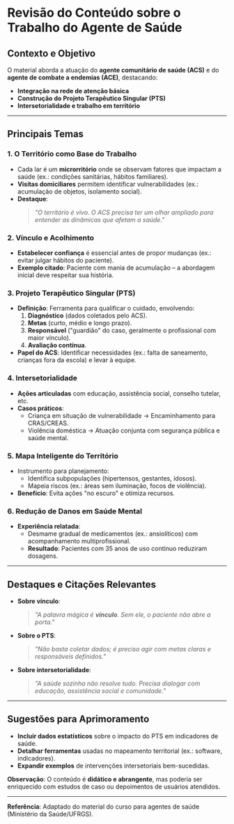 # Revisão do Conteúdo sobre o Trabalho do Agente de Saúde  

## **Contexto e Objetivo**  
O material aborda a atuação do **agente comunitário de saúde (ACS)** e do **agente de combate a endemias (ACE)**, destacando:  
- **Integração na rede de atenção básica**  
- **Construção do Projeto Terapêutico Singular (PTS)**  
- **Intersetorialidade e trabalho em território**  

---

## **Principais Temas**  

### **1. O Território como Base do Trabalho**  
- Cada lar é um **microrritório** onde se observam fatores que impactam a saúde (ex.: condições sanitárias, hábitos familiares).  
- **Visitas domiciliares** permitem identificar vulnerabilidades (ex.: acumulação de objetos, isolamento social).  
- **Destaque**:  
  > *"O território é vivo. O ACS precisa ter um olhar ampliado para entender as dinâmicas que afetam a saúde."*  

### **2. Vínculo e Acolhimento**  
- **Estabelecer confiança** é essencial antes de propor mudanças (ex.: evitar julgar hábitos do paciente).  
- **Exemplo citado**: Paciente com mania de acumulação – a abordagem inicial deve respeitar sua história.  

### **3. Projeto Terapêutico Singular (PTS)**  
- **Definição**: Ferramenta para qualificar o cuidado, envolvendo:  
  1. **Diagnóstico** (dados coletados pelo ACS).  
  2. **Metas** (curto, médio e longo prazo).  
  3. **Responsável** ("guardião" do caso, geralmente o profissional com maior vínculo).  
  4. **Avaliação contínua**.  
- **Papel do ACS**: Identificar necessidades (ex.: falta de saneamento, crianças fora da escola) e levar à equipe.  

### **4. Intersetorialidade**  
- **Ações articuladas** com educação, assistência social, conselho tutelar, etc.  
- **Casos práticos**:  
  - Criança em situação de vulnerabilidade → Encaminhamento para CRAS/CREAS.  
  - Violência doméstica → Atuação conjunta com segurança pública e saúde mental.  

### **5. Mapa Inteligente do Território**  
- Instrumento para planejamento:  
  - Identifica subpopulações (hipertensos, gestantes, idosos).  
  - Mapeia riscos (ex.: áreas sem iluminação, focos de violência).  
- **Benefício**: Evita ações "no escuro" e otimiza recursos.  

### **6. Redução de Danos em Saúde Mental**  
- **Experiência relatada**:  
  - Desmame gradual de medicamentos (ex.: ansiolíticos) com acompanhamento multiprofissional.  
  - **Resultado**: Pacientes com 35 anos de uso contínuo reduziram dosagens.  

---

## **Destaques e Citações Relevantes**  
- **Sobre vínculo**:  
  > *"A palavra mágica é **vínculo**. Sem ele, o paciente não abre a porta."*  
- **Sobre o PTS**:  
  > *"Não basta coletar dados; é preciso agir com metas claras e responsáveis definidos."*  
- **Sobre intersetorialidade**:  
  > *"A saúde sozinha não resolve tudo. Precisa dialogar com educação, assistência social e comunidade."*  

---

## **Sugestões para Aprimoramento**  
- **Incluir dados estatísticos** sobre o impacto do PTS em indicadores de saúde.  
- **Detalhar ferramentas** usadas no mapeamento territorial (ex.: software, indicadores).  
- **Expandir exemplos** de intervenções intersetoriais bem-sucedidas.  

**Observação**: O conteúdo é **didático e abrangente**, mas poderia ser enriquecido com estudos de caso ou depoimentos de usuários atendidos.  

---  
**Referência**: Adaptado do material do curso para agentes de saúde (Ministério da Saúde/UFRGS).